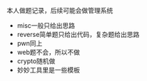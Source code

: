 本人做题记录，后续可能会做管理系统
- misc一般只给出思路
- reverse简单题只给出代码，复杂题给出思路
- pwn同上
- web题不会，所以不做
- crypto随机做
- 妙妙工具里是一些模板